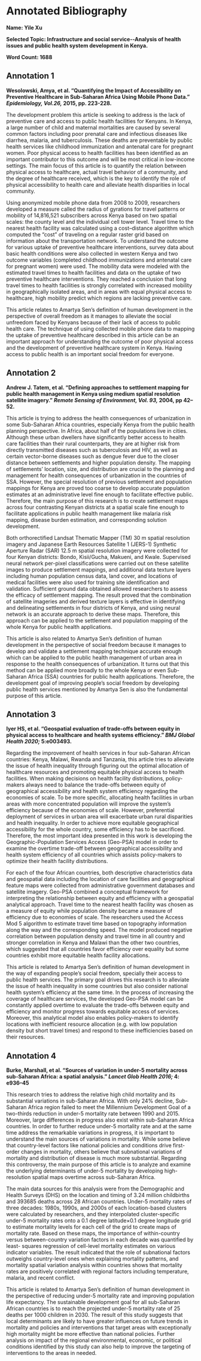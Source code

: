 # Annotated Bibliography 

**Name: Yile Xu**

**Selected Topic: Infrastructure and social service--Analysis of health issues and public health system development in Kenya.**

**Word Count: 1688**

## Annotation 1
**Wesolowski, Amya, et al. “Quantifying the Impact of Accessibility on Preventive Healthcare in Sub-Saharan Africa Using Mobile Phone Data.” *Epidemiology, Vol.26,* 2015, pp. 223-228.**

The development problem this article is seeking to address is the lack of preventive care and access to public health facilities for Kenyans. In Kenya, a large number of child and maternal mortalities are caused by several common factors including poor prenatal care and infectious diseases like diarrhea, malaria, and tuberculosis. These deaths are preventable by public health services like childhood immunization and antenatal care for pregnant women. Poor physical access to health facilities has been identified as an important contributor to this outcome and will be most critical in low-income settings. The main focus of this article is to quantify the relation between physical access to healthcare, actual travel behavior of a community, and the degree of healthcare received, which is the key to identify the role of physical accessibility to health care and alleviate health disparities in local community.

Using anonymized mobile phone data from 2008 to 2009, researchers developed a measure called the radius of gyrations for travel patterns or mobility of 14,816,521 subscribers across Kenya based on two spatial scales: the county level and the individual cell tower level.  Travel time to the nearest health facility was calculated using a cost–distance algorithm which computed the “cost” of traveling on a regular raster grid based on information about the transportation network. To understand the outcome for various uptake of preventive healthcare interventions, survey data about basic health conditions were also collected in western Kenya and two outcome variables (completed childhood immunizations and antenatal care for pregnant women) were used. The mobility data were modeled with the estimated travel times to health facilities and data on the uptake of two preventive healthcare interventions. They reached a conclusion that long travel times to health facilities is strongly correlated with increased mobility in geographically isolated areas, and in areas with equal physical access to healthcare, high mobility predict which regions are lacking preventive care.

This article relates to Amartya Sen’s definition of human development in the perspective of overall freedom as it manages to alleviate the social unfreedom faced by Kenyans because of their lack of access to public health care.  The technique of using collected mobile phone data to mapping the uptake of preventive healthcare described in this article can be an important approach for understanding the outcome of poor physical access and the development of preventive healthcare system in Kenya.  Having access to public health is an important social freedom for everyone.


## Annotation 2
**Andrew J. Tatem, et al. “Defining approaches to settlement mapping for public health management in Kenya using medium spatial resolution satellite imagery.” *Remote Sensing of Environment, Vol. 93,* 2004, pp 42–52.**

This article is trying to address the health consequences of urbanization in some Sub-Saharan Africa countries, especially Kenya from the public health planning perspective. In Africa, about half of the populations live in cities. Although these urban dwellers have significantly better access to health care facilities than their rural counterparts, they are at higher risk from directly transmitted diseases such as tuberculosis and HIV, as well as certain vector-borne diseases such as dengue fever due to the closer distance between settlements and higher population density. The mapping of settlements’ location, size, and distribution are crucial to the planning and management for health consequences of urbanization in the countries of SSA. However, the special resolution of previous settlement and population mappings for Kenya are proved too coarse to develop accurate population estimates at an administrative level fine enough to facilitate effective public. Therefore, the main purpose of this research is to create settlement maps across four contrasting Kenyan districts at a spatial scale fine enough to facilitate applications in public health management like malaria risk mapping, disease burden estimation, and corresponding solution development. 

Both orthorectified Landsat Thematic Mapper (TM) 30 m spatial resolution imagery and Japanese Earth Resources Satellite 1 (JERS-1) Synthetic Aperture Radar (SAR) 12.5 m spatial resolution imagery were collected for four Kenyan districts: Bondo, Kisii/Gucha, Makueni, and Kwale. Supervised neural network per-pixel classifications were carried out on these satellite images to produce settlement mappings, and additional data texture layers including human population census data, land cover, and locations of medical facilities were also used for training site identification and validation. Sufficient ground data obtained allowed researchers to assess the efficacy of settlement mapping. The result proved that the combination of satellite imageries and derived texture layers is effective in identifying and delineating settlements in four districts of Kenya, and using neural network is an accurate approach to derive these maps. Therefore, this approach can be applied to the settlement and population mapping of the whole Kenya for public health applications.

This article is also related to Amartya Sen’s definition of human development in the perspective of social freedom because it manages to develop and validate a settlement mapping technique accurate enough which can be applied to the public health management of urban area in response to the health consequences of urbanization. It turns out that this method can be applied more broadly to the whole Kenya or even Sub-Saharan Africa (SSA) countries for public health applications. Therefore, the development goal of improving people’s social freedom by developing public health services mentioned by Amartya Sen is also the fundamental purpose of this article. 



## Annotation 3
**Iyer HS, et al. “Geospatial evaluation of trade-offs between equity in physical access to healthcare and health systems efficiency.” *BMJ Global Health 2020;* 5:e003493.** 

Regarding the improvement of health services in four sub-Saharan African countries: Kenya, Malawi, Rwanda and Tanzania, this article tries to alleviate the issue of health inequality through figuring out the optimal allocation of healthcare resources and promoting equitable physical access to health facilities. When making decisions on health facility distributions, policy-makers always need to balance the trade-offs between equity of geographical accessibility and health system efficiency regarding the economies of scale. To be more specific, allocating health facilities in urban areas with more concentrated population will improve the system’s efficiency because of the economies of scale. However, preferential deployment of services in urban area will exacerbate urban rural disparities and health inequality. In order to achieve more equitable geographical accessibility for the whole country, some efficiency has to be sacrificed. Therefore, the most important idea presented in this work is developing the Geographic-Population Services Access (Geo-PSA) model in order to examine the overtime trade-off between geographical accessibility and health system efficiency of all countries which assists policy-makers to optimize their health facility distributions. 

For each of the four African countries, both descriptive characteristics data and geospatial data including the location of care facilities and geographical feature maps were collected from administrative government databases and satellite imagery. Geo-PSA combined a conceptual framework for interpreting the relationship between equity and efficiency with a geospatial analytical approach. Travel time to the nearest health facility was chosen as a measure of equity while population density became a measure of efficiency due to economies of scale. The researchers used the Access Mod 5 algorithm to estimate travel time based on topography information along the way and the corresponding speed. The model produced negative correlation between population density and travel time in all country and stronger correlation in Kenya and Malawi than the other two countries, which suggested that all countries favor efficiency over equality but some countries exhibit more equitable health facility allocations. 

This article is related to Amartya Sen’s definition of human development in the way of expanding people’s social freedom, specially their access to public health services.  The primary goal drives this research is to alleviate the issue of health inequality in some countries but also consider national health system’s efficiency at the same time. In the process of increasing the coverage of healthcare services, the developed Geo-PSA model can be constantly applied overtime to evaluate the trade-offs between equity and efficiency and monitor progress towards equitable access of services.  Moreover, this analytical model also enables policy-makers to identify locations with inefficient resource allocation (e.g. with low population density but short travel times) and respond to these inefficiencies based on their resources.



## Annotation 4
**Burke, Marshall, et al. “Sources of variation in under-5 mortality across sub-Saharan Africa: a spatial analysis.” *Lancet Glob Health 2016;* 4: e936–45**

This research tries to address the relative high child mortality and its substantial variations in sub-Saharan Africa. With only 24% decline, Sub-Saharan Africa region failed to meet the Millennium Development Goal of a two-thirds reduction in under-5 mortality rate between 1990 and 2015. Moreover, large differences in progress also exist within sub-Saharan Africa countries. In order to further reduce under-5 mortality rate and at the same time address the remarkable variations in progress, it is important to understand the main sources of variations in mortality.  While some believe that country-level factors like national policies and conditions drive first-order changes in mortality, others believe that subnational variations of mortality and distribution of disease is much more substantial. Regarding this controversy, the main purpose of this article is to analyze and examine the underlying determinants of under-5 mortality by developing high-resolution spatial maps overtime across sub-Saharan Africa. 

The main data sources for this analysis were from the Demographic and Health Surveys (DHS) on the location and timing of 3.24 million childbirths and 393685 deaths across 28 African countries. Under-5 mortality rates of three decades: 1980s, 1990s, and 2000s of each location-based clusters were calculated by researchers, and they interpolated cluster-specific under-5 mortality rates onto a 0.1 degree latitude×0.1 degree longitude grid to estimate mortality levels for each cell of the grid to create maps of mortality rate.  Based on these maps, the importance of within-country versus between-country variation factors in each decade was quantified by least- squares regression of cell-level mortality estimates on various indicator variables. The result indicated that the role of subnational factors outweighs country-level ones when explaining mortality patterns, and mortality spatial variation analysis within countries shows that mortality rates are positively correlated with regional factors including temperature, malaria, and recent conflict.  

This article is related to Amartya Sen’s definition of human development in the perspective of reducing under-5 mortality rate and improving population life expectancy. The sustainable development goal for all sub-Saharan African countries is to reach the projected under-5 mortality rate of 25 deaths per 1000 children in 2030. The result of this study suggests that local determinants are likely to have greater influences on future trends in mortality and policies and interventions that target areas with exceptionally high mortality might be more effective than national policies. Further analysis on impact of the regional environmental, economic, or political conditions identified by this study can also help to improve the targeting of interventions to the areas in needed.


